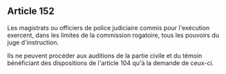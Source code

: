 Article 152
----
Les magistrats ou officiers de police judiciaire commis pour l'exécution
exercent, dans les limites de la commission rogatoire, tous les pouvoirs du juge
d'instruction.

Ils ne peuvent procéder aux auditions de la partie civile et du témoin
bénéficiant des dispositions de l'article 104 qu'à la demande de ceux-ci.
